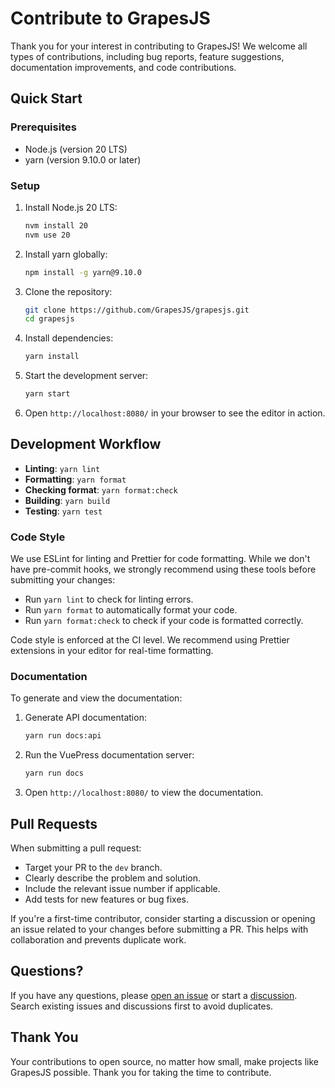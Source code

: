 # Contribute to GrapesJS

Thank you for your interest in contributing to GrapesJS! We welcome all types of contributions, including bug reports, feature suggestions, documentation improvements, and code contributions.

## Quick Start

### Prerequisites

- Node.js (version 20 LTS)
- yarn (version 9.10.0 or later)

### Setup

1. Install Node.js 20 LTS:

   ```bash
   nvm install 20
   nvm use 20
   ```

2. Install yarn globally:

   ```bash
   npm install -g yarn@9.10.0
   ```

3. Clone the repository:

   ```bash
   git clone https://github.com/GrapesJS/grapesjs.git
   cd grapesjs
   ```

4. Install dependencies:

   ```bash
   yarn install
   ```

5. Start the development server:

   ```bash
   yarn start
   ```

6. Open `http://localhost:8080/` in your browser to see the editor in action.

## Development Workflow

- **Linting**: `yarn lint`
- **Formatting**: `yarn format`
- **Checking format**: `yarn format:check`
- **Building**: `yarn build`
- **Testing**: `yarn test`

### Code Style

We use ESLint for linting and Prettier for code formatting. While we don't have pre-commit hooks, we strongly recommend using these tools before submitting your changes:

- Run `yarn lint` to check for linting errors.
- Run `yarn format` to automatically format your code.
- Run `yarn format:check` to check if your code is formatted correctly.

Code style is enforced at the CI level. We recommend using Prettier extensions in your editor for real-time formatting.

### Documentation

To generate and view the documentation:

1. Generate API documentation:

   ```bash
   yarn run docs:api
   ```

2. Run the VuePress documentation server:

   ```bash
   yarn run docs
   ```

3. Open `http://localhost:8080/` to view the documentation.

## Pull Requests

When submitting a pull request:

- Target your PR to the `dev` branch.
- Clearly describe the problem and solution.
- Include the relevant issue number if applicable.
- Add tests for new features or bug fixes.

If you're a first-time contributor, consider starting a discussion or opening an issue related to your changes before submitting a PR. This helps with collaboration and prevents duplicate work.

## Questions?

If you have any questions, please [open an issue](https://github.com/GrapesJS/grapesjs/issues) or start a [discussion](https://github.com/GrapesJS/grapesjs/discussions). Search existing issues and discussions first to avoid duplicates.

## Thank You

Your contributions to open source, no matter how small, make projects like GrapesJS possible. Thank you for taking the time to contribute.
